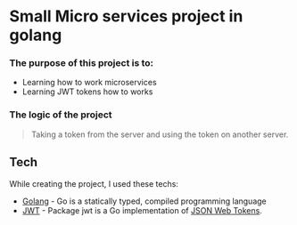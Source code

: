# Small Micro services project in golang
### The purpose of this project is to:
- Learning how to work microservices
- Learning JWT tokens how to works

### The logic of the project
>Taking a token from the server and using the token on another server.

## Tech
While creating the project, I used these techs:
- [Golang](https://go.dev/) - Go is a statically typed, compiled programming language
- [JWT](https://pkg.go.dev/github.com/dgrijalva/jwt-go) - Package jwt is a Go implementation of [JSON Web Tokens](http://self-issued.info/docs/draft-jones-json-web-token.html).
